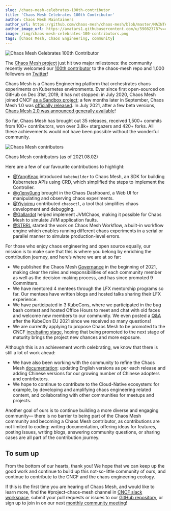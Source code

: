 ```yaml
---
slug: /chaos-mesh-celebrates-100th-contributor
title: 'Chaos Mesh Celebrates 100th Contributor'
author: Chaos Mesh Maintainers
author_url: https://github.com/chaos-mesh/chaos-mesh/blob/master/MAINTAINERS.md
author_image_url: https://avatars1.githubusercontent.com/u/59082378?v=4
image: /img/chaos-mesh-celebrates-100-contributors.png
tags: [Chaos Mesh, Chaos Engineering, community]
---
```


![Chaos Mesh Celebrates 100th Contributor](/img/chaos-mesh-celebrates-100-contributors.png)

The [Chaos Mesh project](https://github.com/chaos-mesh/chaos-mesh) just hit two major milestones: the community recently welcomed our [100th contributor](https://github.com/chaos-mesh/chaos-mesh/graphs/contributors) to the chaos-mesh repo and 1,000 followers on [Twitter](https://twitter.com/chaos_mesh)!

<!--truncate-->

Chaos Mesh is a Chaos Engineering platform that orchestrates chaos experiments on Kubernetes environments. Ever since first open-sourced on GitHub on Dec 31st, 2019, it has not stopped: in July 2020, Chaos Mesh joined CNCF [as a Sandbox project](https://chaos-mesh.org/blog/chaos-mesh-join-cncf-sandbox-project); a few months later in September, Chaos Mesh 1.0 was [officially released](https://chaos-mesh.org/blog/chaos-mesh-1.0-chaos-engineering-on-kubernetes-made-easier). In July 2021, after a few beta versions, [Chaos Mesh 2.0 was announced generally available](https://github.com/chaos-mesh/chaos-mesh/releases/tag/v2.0.0)!

So far, Chaos Mesh has brought out 35 releases, received 1,500+ commits from 100+ contributors, won over 3.8k+ stargazers and 420+ forks. All these achievements would not have been possible without the wonderful community.

![Chaos Mesh contributors](/img/chaos-mesh-all-contributors.jpeg)

<p className="caption-center">Chaos Mesh contributors (as of 2021.08.02)</p>

Here are a few of our favourite contributions to highlight:

- [@YangKeao](https://github.com/YangKeao) introduced `kubebuilder` to Chaos Mesh, an SDK for building Kubernetes APIs using CRD, which simplified the steps to implement the Controller.
- [@g1eny0ung](https://github.com/g1eny0ung) brought in the Chaos Dashboard, a Web UI for manipulating and observing chaos experiments.
- [@Yiyiyimu](https://github.com/Yiyiyimu) contributed `chaosctl`, a tool that simplifies chaos development and debugging.
- [@Gallardot](https://github.com/Gallardot) helped implement JVMChaos, making it possible for Chaos Mesh to simulate JVM application faults.
- [@STRRL](https://github.com/STRRL) started the work on Chaos Mesh Workflow, a built-in workflow engine which enables running different chaos experiments in a serial or parallel manner to simulate production-level errors.

For those who enjoy chaos engineering and open source equally, our mission is to make sure that this is where you belong by enriching the contribution journey, and here’s where we are at so far:

- We published the Chaos Mesh [Governance](https://github.com/chaos-mesh/chaos-mesh/blob/master/GOVERNANCE.md) in the beginning of 2021, making clear the roles and responsibilities of each community member as well as the decision-making process, and has since promoted 9 Committers.
- We have mentored 4 mentees through the LFX mentorship programs so far. Our mentees have written blogs and hosted talks sharing their LFX experience.
- We have participated in 3 KubeCons, where we participated in the bug bash contest and hosted Office Hours to meet and chat with old faces and welcome new members to our community. We even posted a [Q&A](https://chaos-mesh.org/blog/chaos-mesh-q&a) after the KubeCon EU 2021 since we received so many questions!
- We are currently applying to propose Chaos Mesh to be promoted to the CNCF [incubating stage](https://github.com/cncf/toc/pull/683), hoping that being promoted to the next stage of maturity brings the project new chances and more exposure.

Although this is an achievement worth celebrating, we know that there is still a lot of work ahead:

- We have also been working with the community to refine the Chaos Mesh [documentation](https://chaos-mesh.org/docs/): updating English versions as per each release and adding Chinese versions for our growing number of Chinese adopters and contributors.
- We hope to continue to contribute to the Cloud-Native ecosystem: for example, by developing and amplifying chaos engineering related content, and collaborating with other communities for meetups and projects.

Another goal of ours is to continue building a more diverse and engaging community— there is no barrier to being part of the Chaos Mesh community and becoming a Chaos Mesh contributor, as contributions are not limited to coding: writing documentation, offering ideas for features, posting issues, writing blogs, answering community questions, or sharing cases are all part of the contribution journey.

## To sum up

From the bottom of our hearts, thank you! We hope that we can keep up the good work and continue to build up this not-so-little community of ours, and continue to contribute to the CNCF and the chaos engineering ecology.

If this is the first time you are hearing of Chaos Mesh, and would like to learn more, find the #project-chaos-mesh channel in [CNCF slack workspace](https://slack.cncf.io/), submit your pull requests or issues to our [GitHub repository](https://github.com/chaos-mesh/chaos-mesh), or sign up to join in on our next [monthly community meeting](https://community.cncf.io/chaos-mesh-community/)!
